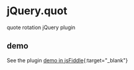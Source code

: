 # jQuery.quot
quote rotation jQuery plugin
## demo
See the plugin [demo in jsFiddle](https://jsfiddle.net/afelixj/ud2nqgyq/28/){:target="_blank"}
